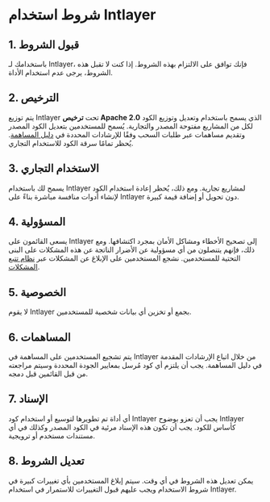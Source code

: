 # شروط استخدام Intlayer

## 1. قبول الشروط

باستخدامك لـ Intlayer، فإنك توافق على الالتزام بهذه الشروط. إذا كنت لا تقبل هذه الشروط، يرجى عدم استخدام الأداة.

## 2. الترخيص

يتم توزيع Intlayer تحت **ترخيص Apache 2.0** الذي يسمح باستخدام وتعديل وتوزيع الكود لكل من المشاريع مفتوحة المصدر والتجارية. يُسمح للمستخدمين بتعديل الكود المصدر وتقديم مساهمات عبر طلبات السحب وفقًا للإرشادات المحددة في [دليل المساهمة](https://github.com/aymericzip/intlayer/blob/main/docs/ar/CONTRIBUTING.md). يُحظر تمامًا سرقة الكود للاستخدام التجاري.

## 3. الاستخدام التجاري

يسمح لك باستخدام Intlayer لمشاريع تجارية. ومع ذلك، يُحظر إعادة استخدام الكود لإنشاء أدوات منافسة مباشرة بناءً على Intlayer دون تحويل أو إضافة قيمة كبيرة.

## 4. المسؤولية

يسعى القائمون على Intlayer إلى تصحيح الأخطاء ومشاكل الأمان بمجرد اكتشافها. ومع ذلك، فإنهم يتنصلون من أي مسؤولية عن الأضرار الناتجة عن هذه المشكلات على البنى التحتية للمستخدمين. نشجع المستخدمين على الإبلاغ عن المشكلات عبر [نظام تتبع المشكلات](https://github.com/aymericzip/intlayer/issues).

## 5. الخصوصية

لا يقوم Intlayer بجمع أو تخزين أي بيانات شخصية للمستخدمين.

## 6. المساهمات

يتم تشجيع المستخدمين على المساهمة في Intlayer من خلال اتباع الإرشادات المقدمة في دليل المساهمة. يجب أن يلتزم أي كود مُرسل بمعايير الجودة المحددة وسيتم مراجعته من قبل القائمين قبل دمجه.

## 7. الإسناد

أي أداة تم تطويرها لتوسيع أو استخدام كود Intlayer يجب أن تعزو بوضوح Intlayer كأساس للكود. يجب أن تكون هذه الإسناد مرئية في الكود المصدر وكذلك في أي مستندات مستخدم أو ترويجية.

## 8. تعديل الشروط

يمكن تعديل هذه الشروط في أي وقت. سيتم إبلاغ المستخدمين بأي تغييرات كبيرة في شروط الاستخدام ويجب عليهم قبول التغييرات للاستمرار في استخدام Intlayer.
